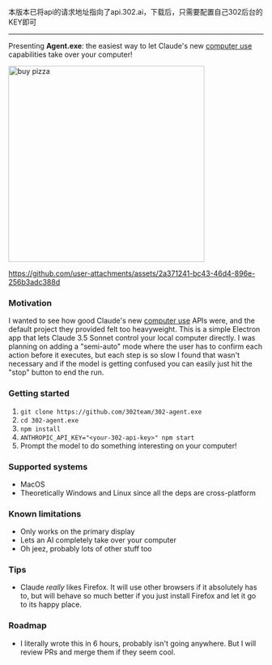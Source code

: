 本版本已将api的请求地址指向了api.302.ai，下载后，只需要配置自己302后台的KEY即可

-------------------------------------------------------------------

Presenting **Agent.exe**: the easiest way to let Claude's new [computer use](https://www.anthropic.com/news/3-5-models-and-computer-use) capabilities take over your computer!

<img width="387" alt="buy pizza" src="https://github.com/user-attachments/assets/c11cc8f1-6dcb-48f4-9d18-682f14edb77d">

https://github.com/user-attachments/assets/2a371241-bc43-46d4-896e-256b3adc388d

### Motivation

I wanted to see how good Claude's new [computer use](https://www.anthropic.com/news/3-5-models-and-computer-use) APIs were, and the default project they provided felt too heavyweight. This is a simple Electron app that lets Claude 3.5 Sonnet control your local computer directly. I was planning on adding a "semi-auto" mode where the user has to confirm each action before it executes, but each step is so slow I found that wasn't necessary and if the model is getting confused you can easily just hit the "stop" button to end the run.

### Getting started

1.  `git clone https://github.com/302team/302-agent.exe`
2.  `cd 302-agent.exe`
3.  `npm install`
4.  `ANTHROPIC_API_KEY="<your-302-api-key>" npm start`
5.  Prompt the model to do something interesting on your computer!

### Supported systems

- MacOS
- Theoretically Windows and Linux since all the deps are cross-platform

### Known limitations

- Only works on the primary display
- Lets an AI completely take over your computer
- Oh jeez, probably lots of other stuff too

### Tips

- Claude _really_ likes Firefox. It will use other browsers if it absolutely has to, but will behave so much better if you just install Firefox and let it go to its happy place.

### Roadmap

- I literally wrote this in 6 hours, probably isn't going anywhere. But I will review PRs and merge them if they seem cool.
